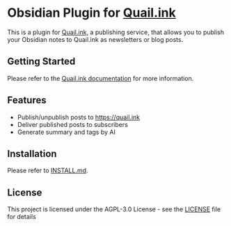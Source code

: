 # Obsidian Plugin for [Quail.ink](https://quail.ink)

This is a plugin for [Quail.ink](https://quail.ink), a publishing service, that allows you to publish your Obsidian notes to Quail.ink as newsletters or blog posts.

## Getting Started

Please refer to the [Quail.ink documentation](https://docs.quail.ink/writer/obsidian-plugin.html) for more information.

## Features

- Publish/unpublish posts to https://quail.ink
- Deliver published posts to subscribers
- Generate summary and tags by AI

## Installation

Please refer to [INSTALL.md](INSTALL.md).

## License

This project is licensed under the AGPL-3.0 License - see the [LICENSE](LICENSE) file for details
